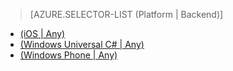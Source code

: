 ﻿> [AZURE.SELECTOR-LIST (Platform | Backend)]
- [(iOS | Any)](mobile-services-ios-handling-conflicts-offline-data.md)
- [(Windows Universal C# | Any)](mobile-services-windows-store-dotnet-handling-conflicts-offline-data.md)
- [(Windows Phone | Any)](mobile-services-windows-phone-handling-conflicts-offline-data.md)

<!--HONumber=42-->
